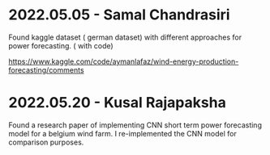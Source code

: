 # 2022.05.05 - Samal Chandrasiri

Found kaggle dataset ( german dataset) with different approaches for power forecasting. ( with code) 

https://www.kaggle.com/code/aymanlafaz/wind-energy-production-forecasting/comments


# 2022.05.20 - Kusal Rajapaksha

Found a research paper of implementing CNN short term power forecasting model for a belgium wind farm. I re-implemented the CNN model for comparison purposes.
